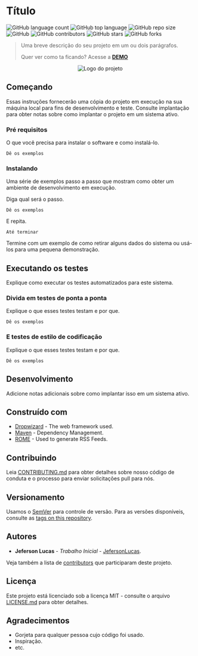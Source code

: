# Título

![GitHub language count](https://img.shields.io/github/languages/count/yourprofile/name-project)
![GitHub top language](https://img.shields.io/github/languages/top/yourprofile/name-project)
![GitHub repo size](https://img.shields.io/github/repo-size/yourprofile/name-project)
![GitHub](https://img.shields.io/github/license/yourprofile/name-project)
![GitHub contributors](https://img.shields.io/github/contributors/yourprofile/name-project)
![GitHub stars](https://img.shields.io/github/stars/yourprofile/name-project?style=social)
![GitHub forks](https://img.shields.io/github/forks/yourprofile/name-project?style=social)


> Uma breve descrição do seu projeto em um ou dois parágrafos.
> 
> Quer ver como ta ficando? Acesse a [**DEMO**](https://github.com/yourprofile/name-project)

<p align="center">
  <img alt="Logo do projeto" src="./docs/logo.png" />
</p>

## Começando

Essas instruções fornecerão uma cópia do projeto em execução na sua máquina local para fins de desenvolvimento e teste. Consulte implantação para obter notas sobre como implantar o projeto em um sistema ativo.

### Pré requisitos

O que você precisa para instalar o software e como instalá-lo.

```
Dê os exemplos
```

### Instalando

Uma série de exemplos passo a passo que mostram como obter um ambiente de desenvolvimento em execução.

Diga qual será o passo.

```
Dê os exemplos
```

E repita.

```
Até terminar
```

Termine com um exemplo de como retirar alguns dados do sistema ou usá-los para uma pequena demonstração.

## Executando os testes

Explique como executar os testes automatizados para este sistema.

### Divida em testes de ponta a ponta

Explique o que esses testes testam e por que.

```
Dê os exemplos
```

### E testes de estilo de codificação

Explique o que esses testes testam e por que.

```
Dê os exemplos
```

## Desenvolvimento

Adicione notas adicionais sobre como implantar isso em um sistema ativo.

## Construído com

* [Dropwizard](http://www.dropwizard.io/1.0.2/docs/) - The web framework used.
* [Maven](https://maven.apache.org/) - Dependency Management.
* [ROME](https://rometools.github.io/rome/) - Used to generate RSS Feeds.

## Contribuindo

Leia [CONTRIBUTING.md](https://gist.github.com/PurpleBooth/b24679402957c63ec426) para obter detalhes sobre nosso código de conduta e o processo para enviar solicitações pull para nós.

## Versionamento

Usamos o [SemVer](https://semver.org/lang/pt-BR/) para controle de versão. Para as versões disponíveis, consulte as [tags on this repository](https://github.com/your/project/tags). 

## Autores

* **Jeferson Lucas** - *Trabalho Inicial* - [JefersonLucas](https://github.com/JefersonLucas).

Veja também a lista de [contributors](https://github.com/your/project/contributors) que participaram deste projeto.

## Licença

Este projeto está licenciado sob a licença MIT - consulte o arquivo [LICENSE.md](LICENSE.md) para obter detalhes.

## Agradecimentos

* Gorjeta para qualquer pessoa cujo código foi usado.
* Inspiração.
* etc.